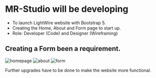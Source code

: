 # MR-Studio will be developing
- To launch LightWire website with Bootstrap 5.
- Creating the Home, About and Form page to start up.
- Role: Developer (Code) and Designer (Wireframing)

Creating a Form been a requirement.
-

![homepage](https://github.com/user-attachments/assets/af347d6c-de7c-4b99-b3cb-3f06f89dc3e6)
![about](https://github.com/user-attachments/assets/4ab88fe0-0bf2-471a-8f73-3bcfa814ab80)
![form](https://github.com/user-attachments/assets/45938e9e-1f02-45d1-aa82-ea53b2492e1a)


Further upgrades have to be done to make the website more functional.
